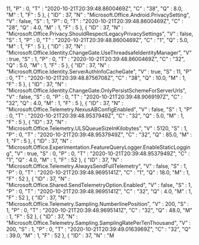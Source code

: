   1 1 ,   \ " P \ "   :   0 ,   \ " T \ "   :   \ " 2 0 2 0 - 1 0 - 2 1 T 2 0 : 3 9 : 4 8 . 8 6 0 0 4 6 9 Z \ " ,   \ " C \ "   :   \ " 3 8 \ " ,   \ " Q \ "   :   8 . 0 ,   \ " M \ "   :   1 ,   \ " F \ "   :   5   } ,   {   \ " I D \ "   :   3 7 ,   \ " N \ "   :   \ " M i c r o s o f t . O f f i c e . A n d r o i d . P r i v a c y S e t t i n g \ " ,   \ " V \ "   :   f a l s e ,   \ " S \ "   :   1 ,   \ " P \ "   :   0 ,   \ " T \ "   :   \ " 2 0 2 0 - 1 0 - 2 1 T 2 0 : 3 9 : 4 8 . 8 6 0 0 4 6 9 Z \ " ,   \ " C \ "   :   \ " 2 8 \ " ,   \ " Q \ "   :   4 . 0 ,   \ " M \ "   :   1 ,   \ " F \ "   :   5   } ,   {   \ " I D \ "   :   3 7 ,   \ " N \ "   :   \ " M i c r o s o f t . O f f i c e . P r i v a c y . S h o u l d R e s p e c t L e g a c y P r i v a c y S e t t i n g s \ " ,   \ " V \ "   :   f a l s e ,   \ " S \ "   :   1 ,   \ " P \ "   :   0 ,   \ " T \ "   :   \ " 2 0 2 0 - 1 0 - 2 1 T 2 0 : 3 9 : 4 8 . 8 6 0 0 4 6 9 Z \ " ,   \ " C \ "   :   \ " 1 \ " ,   \ " Q \ "   :   5 . 0 ,   \ " M \ "   :   1 ,   \ " F \ "   :   5   } ,   {   \ " I D \ "   :   3 7 ,   \ " N \ "   :   \ " M i c r o s o f t . O f f i c e . I d e n t i t y . C h a n g e G a t e . U s e T h r e a d s a f e I d e n t i t y M a n a g e r \ " ,   \ " V \ "   :   t r u e ,   \ " S \ "   :   1 ,   \ " P \ "   :   0 ,   \ " T \ "   :   \ " 2 0 2 0 - 1 0 - 2 1 T 2 0 : 3 9 : 4 8 . 8 6 0 0 4 6 9 Z \ " ,   \ " C \ "   :   \ " 3 2 \ " ,   \ " Q \ "   :   5 . 0 ,   \ " M \ "   :   1 ,   \ " F \ "   :   5   } ,   {   \ " I D \ "   :   3 7 ,   \ " N \ "   :   \ " M i c r o s o f t . O f f i c e . I d e n t i t y . S e r v e r A u t h I n f o C a c h e G a t e \ " ,   \ " V \ "   :   t r u e ,   \ " S \ "   :   1 1 ,   \ " P \ "   :   0 ,   \ " T \ "   :   \ " 2 0 2 0 - 1 0 - 2 1 T 2 0 : 3 9 : 4 8 . 8 7 5 6 7 0 8 Z \ " ,   \ " C \ "   :   \ " 3 8 \ " ,   \ " Q \ "   :   1 0 . 0 ,   \ " M \ "   :   1 ,   \ " F \ "   :   5   } ,   {   \ " I D \ "   :   3 7 ,   \ " N \ "   :   \ " M i c r o s o f t . O f f i c e . I d e n t i t y . C h a n g e G a t e . O n l y P e r s i s t S c h e m e F o r S e r v e r U r l s \ " ,   \ " V \ "   :   f a l s e ,   \ " S \ "   :   0 ,   \ " P \ "   :   0 ,   \ " T \ "   :   \ " 2 0 2 0 - 1 0 - 2 1 T 2 0 : 3 9 : 4 8 . 9 0 6 9 1 9 7 Z \ " ,   \ " C \ "   :   \ " 3 2 \ " ,   \ " Q \ "   :   4 . 0 ,   \ " M \ "   :   1 ,   \ " F \ "   :   5   } ,   {   \ " I D \ "   :   3 7 ,   \ " N \ "   :   \ " M i c r o s o f t . O f f i c e . T e l e m e t r y . N e x u s A B C o n f i g E n a b l e d \ " ,   \ " V \ "   :   f a l s e ,   \ " S \ "   :   1 ,   \ " P \ "   :   0 ,   \ " T \ "   :   \ " 2 0 2 0 - 1 0 - 2 1 T 2 0 : 3 9 : 4 8 . 9 5 3 7 9 4 9 Z \ " ,   \ " C \ "   :   \ " 3 2 \ " ,   \ " Q \ "   :   5 . 0 ,   \ " M \ "   :   1 ,   \ " F \ "   :   5   } ,   {   \ " I D \ "   :   3 7 ,   \ " N \ "   :   \ " M i c r o s o f t . O f f i c e . T e l e m e t r y . U L S Q u e u e S i z e I n K i l o b y t e s \ " ,   \ " V \ "   :   5 1 2 0 ,   \ " S \ "   :   1 ,   \ " P \ "   :   0 ,   \ " T \ "   :   \ " 2 0 2 0 - 1 0 - 2 1 T 2 0 : 3 9 : 4 8 . 9 5 3 7 9 4 9 Z \ " ,   \ " C \ "   :   \ " 3 2 \ " ,   \ " Q \ "   :   8 5 . 0 ,   \ " M \ "   :   1 ,   \ " F \ "   :   5   } ,   {   \ " I D \ "   :   3 7 ,   \ " N \ "   :   \ " M i c r o s o f t . O f f i c e . E x p e r i m e n t a t i o n . F e a t u r e Q u e r y L o g g e r . E n a b l e S t a t i c L o g g i n g \ " ,   \ " V \ "   :   t r u e ,   \ " S \ "   :   0 ,   \ " P \ "   :   0 ,   \ " T \ "   :   \ " 2 0 2 0 - 1 0 - 2 1 T 2 0 : 3 9 : 4 8 . 9 5 3 7 9 4 9 Z \ " ,   \ " C \ "   :   \ " 1 \ " ,   \ " Q \ "   :   4 . 0 ,   \ " M \ "   :   1 ,   \ " F \ "   :   5 2   } ,   {   \ " I D \ "   :   3 7 ,   \ " N \ "   :   \ " M i c r o s o f t . O f f i c e . T e l e m e t r y . A l w a y s S e n d F u l l T e l e m e t r y \ " ,   \ " V \ "   :   f a l s e ,   \ " S \ "   :   1 ,   \ " P \ "   :   0 ,   \ " T \ "   :   \ " 2 0 2 0 - 1 0 - 2 1 T 2 0 : 3 9 : 4 8 . 9 6 9 5 1 4 1 Z \ " ,   \ " C \ "   :   \ " 1 \ " ,   \ " Q \ "   :   1 8 . 0 ,   \ " M \ "   :   1 ,   \ " F \ "   :   5 2   } ,   {   \ " I D \ "   :   3 7 ,   \ " N \ "   :   \ " M i c r o s o f t . O f f i c e . S h a r e d . S e n d T e l e m e t r y O p t i o n . E n a b l e d \ " ,   \ " V \ "   :   f a l s e ,   \ " S \ "   :   1 ,   \ " P \ "   :   0 ,   \ " T \ "   :   \ " 2 0 2 0 - 1 0 - 2 1 T 2 0 : 3 9 : 4 8 . 9 6 9 5 1 4 1 Z \ " ,   \ " C \ "   :   \ " 3 2 \ " ,   \ " Q \ "   :   4 . 0 ,   \ " M \ "   :   1 ,   \ " F \ "   :   5 2   } ,   {   \ " I D \ "   :   3 7 ,   \ " N \ "   :   \ " M i c r o s o f t . O f f i c e . T e l e m e t r y . S a m p l i n g . N u m b e r l i n e P o s i t i o n \ " ,   \ " V \ "   :   2 0 0 ,   \ " S \ "   :   1 ,   \ " P \ "   :   0 ,   \ " T \ "   :   \ " 2 0 2 0 - 1 0 - 2 1 T 2 0 : 3 9 : 4 8 . 9 6 9 5 1 4 1 Z \ " ,   \ " C \ "   :   \ " 3 2 \ " ,   \ " Q \ "   :   4 8 . 0 ,   \ " M \ "   :   1 ,   \ " F \ "   :   5 2   } ,   {   \ " I D \ "   :   3 7 ,   \ " N \ "   :   \ " M i c r o s o f t . O f f i c e . T e l e m e t r y . S a m p l i n g . S a m p l i n g R a t e P e r T e n T h o u s a n d \ " ,   \ " V \ "   :   2 0 0 ,   \ " S \ "   :   1 ,   \ " P \ "   :   0 ,   \ " T \ "   :   \ " 2 0 2 0 - 1 0 - 2 1 T 2 0 : 3 9 : 4 9 . 0 1 6 3 9 6 9 Z \ " ,   \ " C \ "   :   \ " 3 2 \ " ,   \ " Q \ "   :   3 9 . 0 ,   \ " M \ "   :   1 ,   \ " F \ "   :   5 2   } ,   {   \ " I D \ "   :   3 7 ,   \ " N \ "   :   \ " M 
